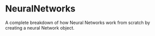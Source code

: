 # NeuralNetworks
A complete breakdown of how Neural Networks work from scratch by creating a neural Network object.
